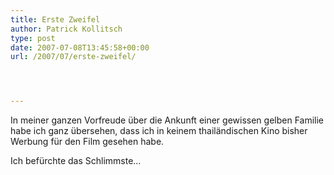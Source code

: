```yaml
---
title: Erste Zweifel
author: Patrick Kollitsch
type: post
date: 2007-07-08T13:45:58+00:00
url: /2007/07/erste-zweifel/




---
```

In meiner ganzen Vorfreude über die Ankunft einer gewissen gelben Familie habe ich ganz übersehen, dass ich in keinem thailändischen Kino bisher Werbung für den Film gesehen habe. 

Ich befürchte das Schlimmste&#8230;